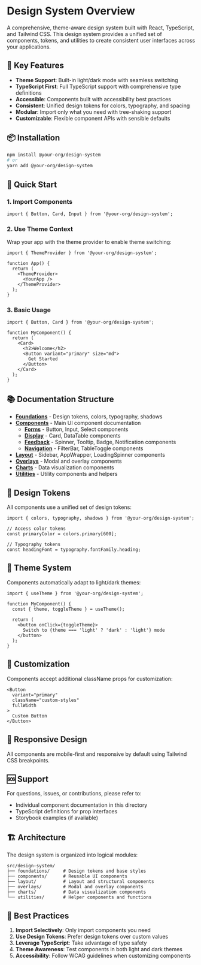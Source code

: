 # Design System Overview

A comprehensive, theme-aware design system built with React, TypeScript, and Tailwind CSS. This design system provides a unified set of components, tokens, and utilities to create consistent user interfaces across your applications.

## 🎯 Key Features

- **Theme Support**: Built-in light/dark mode with seamless switching
- **TypeScript First**: Full TypeScript support with comprehensive type definitions
- **Accessible**: Components built with accessibility best practices
- **Consistent**: Unified design tokens for colors, typography, and spacing
- **Modular**: Import only what you need with tree-shaking support
- **Customizable**: Flexible component APIs with sensible defaults

## 📦 Installation

```bash
npm install @your-org/design-system
# or
yarn add @your-org/design-system
```

## 🚀 Quick Start

### 1. Import Components

```tsx
import { Button, Card, Input } from '@your-org/design-system';
```

### 2. Use Theme Context

Wrap your app with the theme provider to enable theme switching:

```tsx
import { ThemeProvider } from '@your-org/design-system';

function App() {
  return (
    <ThemeProvider>
      <YourApp />
    </ThemeProvider>
  );
}
```

### 3. Basic Usage

```tsx
import { Button, Card } from '@your-org/design-system';

function MyComponent() {
  return (
    <Card>
      <h2>Welcome</h2>
      <Button variant="primary" size="md">
        Get Started
      </Button>
    </Card>
  );
}
```

## 📚 Documentation Structure

- **[Foundations](./foundations.md)** - Design tokens, colors, typography, shadows
- **[Components](./components.md)** - Main UI component documentation
  - **[Forms](./forms.md)** - Button, Input, Select components
  - **[Display](./display.md)** - Card, DataTable components  
  - **[Feedback](./feedback.md)** - Spinner, Tooltip, Badge, Notification components
  - **[Navigation](./navigation.md)** - FilterBar, TableToggle components
- **[Layout](./layout.md)** - Sidebar, AppWrapper, LoadingSpinner components
- **[Overlays](./overlays.md)** - Modal and overlay components
- **[Charts](./charts.md)** - Data visualization components
- **[Utilities](./utilities.md)** - Utility components and helpers

## 🎨 Design Tokens

All components use a unified set of design tokens:

```tsx
import { colors, typography, shadows } from '@your-org/design-system';

// Access color tokens
const primaryColor = colors.primary[600];

// Typography tokens
const headingFont = typography.fontFamily.heading;
```

## 🌙 Theme System

Components automatically adapt to light/dark themes:

```tsx
import { useTheme } from '@your-org/design-system';

function MyComponent() {
  const { theme, toggleTheme } = useTheme();
  
  return (
    <button onClick={toggleTheme}>
      Switch to {theme === 'light' ? 'dark' : 'light'} mode
    </button>
  );
}
```

## 🔧 Customization

Components accept additional className props for customization:

```tsx
<Button 
  variant="primary"
  className="custom-styles"
  fullWidth
>
  Custom Button
</Button>
```

## 📱 Responsive Design

All components are mobile-first and responsive by default using Tailwind CSS breakpoints.

## 🆘 Support

For questions, issues, or contributions, please refer to:
- Individual component documentation in this directory
- TypeScript definitions for prop interfaces
- Storybook examples (if available)

## 🏗️ Architecture

The design system is organized into logical modules:

```
src/design-system/
├── foundations/     # Design tokens and base styles
├── components/      # Reusable UI components
├── layout/          # Layout and structural components  
├── overlays/        # Modal and overlay components
├── charts/          # Data visualization components
└── utilities/       # Helper components and functions
```

## 🎯 Best Practices

1. **Import Selectively**: Only import components you need
2. **Use Design Tokens**: Prefer design tokens over custom values
3. **Leverage TypeScript**: Take advantage of type safety
4. **Theme Awareness**: Test components in both light and dark themes
5. **Accessibility**: Follow WCAG guidelines when customizing components 